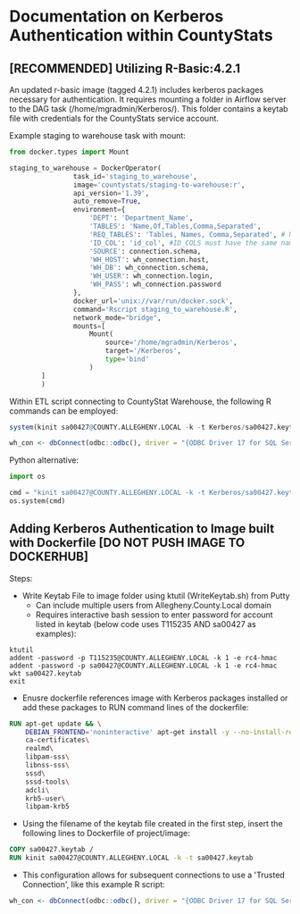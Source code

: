 # Documentation on Kerberos Authentication within CountyStats

## [RECOMMENDED] Utilizing R-Basic:4.2.1

An updated r-basic image (tagged 4.2.1) includes kerberos packages necessary for authentication. It requires mounting a 
folder in Airflow server to the DAG task (/home/mgradmin/Kerberos/). This folder contains a keytab file with credentials
for the CountyStats service account. 

Example staging to warehouse task with mount:
```python
from docker.types import Mount

staging_to_warehouse = DockerOperator(
                task_id='staging_to_warehouse',
                image='countystats/staging-to-warehouse:r',
                api_version='1.39',
                auto_remove=True,
                environment={
                    'DEPT': 'Department_Name',
                    'TABLES': 'Name,Of,Tables,Comma,Separated',
                    'REQ_TABLES': 'Tables, Names, Comma,Separated', # New rows required, must exist in TABLES variable
                    'ID_COL': 'id_col', #ID_COLS must have the same name if doing multiple tables
                    'SOURCE': connection.schema,
                    'WH_HOST': wh_connection.host,
                    'WH_DB': wh_connection.schema,
                    'WH_USER': wh_connection.login,
                    'WH_PASS': wh_connection.password
                },
                docker_url='unix://var/run/docker.sock',
                command='Rscript staging_to_warehouse.R',
                network_mode="bridge",
                mounts=[
                    Mount(
                        source='/home/mgradmin/Kerberos',
                        target='/Kerberos',
                        type='bind'
                    )
        ]
        )
```

Within ETL script connecting to CountyStat Warehouse, the following R commands can be employed:
```r
system(kinit sa00427@COUNTY.ALLEGHENY.LOCAL -k -t Kerberos/sa00427.keytab)

wh_con <- dbConnect(odbc::odbc(), driver = "{ODBC Driver 17 for SQL Server}", server = wh_host, database = wh_db, UID = wh_user, pwd = wh_pass, Trusted_Connection = "Yes")
```

Python alternative:
```python
import os

cmd = "kinit sa00427@COUNTY.ALLEGHENY.LOCAL -k -t Kerberos/sa00427.keytab"
os.system(cmd)


```

## Adding Kerberos Authentication to Image built with Dockerfile [DO NOT PUSH IMAGE TO DOCKERHUB]

Steps:
- Write Keytab File to image folder using ktutil (WriteKeytab.sh) from Putty
  - Can include multiple users from Allegheny.County.Local domain 
  - Requires interactive bash session to enter password for account listed in keytab (below code uses T115235 AND sa00427 as examples):
```shell
ktutil
addent -password -p T115235@COUNTY.ALLEGHENY.LOCAL -k 1 -e rc4-hmac
addent -password -p sa00427@COUNTY.ALLEGHENY.LOCAL -k 1 -e rc4-hmac
wkt sa00427.keytab
exit
```
- Enusre dockerfile references image with Kerberos packages installed or add these packages to RUN command lines of the dockerfile:
```dockerfile
RUN apt-get update && \
    DEBIAN_FRONTEND='noninteractive' apt-get install -y --no-install-recommends \
    ca-certificates\
    realmd\
    libpam-sss\
    libnss-sss\
    sssd\
    sssd-tools\
    adcli\
    krb5-user\
    libpam-krb5
```
- Using the filename of the keytab file created in the first step, insert the following lines to Dockerfile of project/image:
```dockerfile
COPY sa00427.keytab /
RUN kinit sa00427@COUNTY.ALLEGHENY.LOCAL -k -t sa00427.keytab
```
- This configuration allows for subsequent connections to use a 'Trusted Connection', like this example R script:
```r
wh_con <- dbConnect(odbc::odbc(), driver = "{ODBC Driver 17 for SQL Server}", server = wh_host, database = wh_db, UID = wh_user, pwd = wh_pass, Trusted_Connection = "Yes")
```

